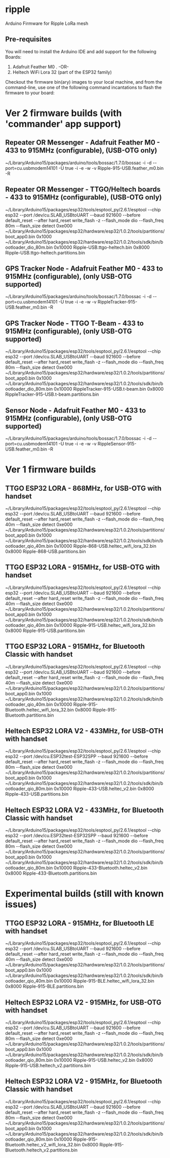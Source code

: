 # ripple
Arduino Firmware for Ripple LoRa mesh

## Pre-requisites

You will need to install the Arduino IDE and add support for the following Boards:
 1. Adafruit Feather M0 .   -OR-
 2. Heltech WiFi Lora 32 (part of the ESP32 family)
 
Checkout the firmware bin(ary) images to your local machine, and from the command-line, use one of the following command incantations to flash the firmware to your board:

# Ver 2 firmware builds (with 'commander' app support)

## Repeater OR Messenger - Adafruit Feather M0 - 433 to 915MHz (configurable),  (USB-OTG only)

~/Library/Arduino15/packages/arduino/tools/bossac/1.7.0/bossac -i -d --port=cu.usbmodem14101 -U true -i -e -w -v Ripple-915-USB.feather_m0.bin -R 

## Repeater OR Messenger - TTGO/Heltech boards - 433 to 915MHz (configurable),  (USB-OTG only)

~/Library/Arduino15/packages/esp32/tools/esptool_py/2.6.1/esptool --chip esp32 --port /dev/cu.SLAB_USBtoUART --baud 921600 --before default_reset --after hard_reset write_flash -z --flash_mode dio --flash_freq 80m --flash_size detect 0xe000 ~/Library/Arduino15/packages/esp32/hardware/esp32/1.0.2/tools/partitions/boot_app0.bin 0x1000 ~/Library/Arduino15/packages/esp32/hardware/esp32/1.0.2/tools/sdk/bin/bootloader_dio_80m.bin 0x10000 Ripple-USB.ttgo-heltech.bin 0x8000 Ripple-USB.ttgo-heltech.partitions.bin


## GPS Tracker Node - Adafruit Feather M0 - 433 to 915MHz (configurable),  (only USB-OTG supported)

~/Library/Arduino15/packages/arduino/tools/bossac/1.7.0/bossac -i -d --port=cu.usbmodem14101 -U true -i -e -w -v RippleTracker-915-USB.feather_m0.bin -R 

## GPS Tracker Node - TTGO T-Beam - 433 to 915MHz (configurable),  (only USB-OTG supported)

~/Library/Arduino15/packages/esp32/tools/esptool_py/2.6.1/esptool --chip esp32 --port /dev/cu.SLAB_USBtoUART --baud 921600 --before default_reset --after hard_reset write_flash -z --flash_mode dio --flash_freq 80m --flash_size detect 0xe000 ~/Library/Arduino15/packages/esp32/hardware/esp32/1.0.2/tools/partitions/boot_app0.bin 0x1000 ~/Library/Arduino15/packages/esp32/hardware/esp32/1.0.2/tools/sdk/bin/bootloader_dio_80m.bin 0x10000 RippleTracker-915-USB.t-beam.bin 0x8000 RippleTracker-915-USB.t-beam.partitions.bin

## Sensor Node - Adafruit Feather M0 - 433 to 915MHz (configurable),  (only USB-OTG supported)

~/Library/Arduino15/packages/arduino/tools/bossac/1.7.0/bossac -i -d --port=cu.usbmodem14101 -U true -i -e -w -v RippleSensor-915-USB.feather_m0.bin -R 


# Ver 1 firmware builds

## TTGO ESP32 LORA - 868MHz, for USB-OTG with handset

~/Library/Arduino15/packages/esp32/tools/esptool_py/2.6.1/esptool --chip esp32 --port /dev/cu.SLAB_USBtoUART --baud 921600 --before default_reset --after hard_reset write_flash -z --flash_mode dio --flash_freq 40m --flash_size detect 0xe000 ~/Library/Arduino15/packages/esp32/hardware/esp32/1.0.2/tools/partitions/boot_app0.bin 0x1000 ~/Library/Arduino15/packages/esp32/hardware/esp32/1.0.2/tools/sdk/bin/bootloader_qio_40m.bin 0x10000 Ripple-868-USB.heltec_wifi_lora_32.bin 0x8000 Ripple-868-USB.partitions.bin 


## TTGO ESP32 LORA - 915MHz, for USB-OTG with handset

~/Library/Arduino15/packages/esp32/tools/esptool_py/2.6.1/esptool --chip esp32 --port /dev/cu.SLAB_USBtoUART --baud 921600 --before default_reset --after hard_reset write_flash -z --flash_mode dio --flash_freq 40m --flash_size detect 0xe000 ~/Library/Arduino15/packages/esp32/hardware/esp32/1.0.2/tools/partitions/boot_app0.bin 0x1000 ~/Library/Arduino15/packages/esp32/hardware/esp32/1.0.2/tools/sdk/bin/bootloader_qio_40m.bin 0x10000 Ripple-915-USB.heltec_wifi_lora_32.bin 0x8000 Ripple-915-USB.partitions.bin 


## TTGO ESP32 LORA - 915MHz, for Bluetooth Classic with handset

~/Library/Arduino15/packages/esp32/tools/esptool_py/2.6.1/esptool --chip esp32 --port /dev/cu.SLAB_USBtoUART --baud 921600 --before default_reset --after hard_reset write_flash -z --flash_mode dio --flash_freq 40m --flash_size detect 0xe000 ~/Library/Arduino15/packages/esp32/hardware/esp32/1.0.2/tools/partitions/boot_app0.bin 0x1000 ~/Library/Arduino15/packages/esp32/hardware/esp32/1.0.2/tools/sdk/bin/bootloader_qio_40m.bin 0x10000 Ripple-915-Bluetooth.heltec_wifi_lora_32.bin 0x8000 Ripple-915-Bluetooth.partitions.bin 


## Heltech ESP32 LORA V2 - 433MHz, for USB-OTH with handset

~/Library/Arduino15/packages/esp32/tools/esptool_py/2.6.1/esptool --chip esp32 --port /dev/cu.ESP32test-ESP32SPP --baud 921600 --before default_reset --after hard_reset write_flash -z --flash_mode dio --flash_freq 80m --flash_size detect 0xe000 ~/Library/Arduino15/packages/esp32/hardware/esp32/1.0.2/tools/partitions/boot_app0.bin 0x1000 ~/Library/Arduino15/packages/esp32/hardware/esp32/1.0.2/tools/sdk/bin/bootloader_qio_80m.bin 0x10000 Ripple-433-USB.heltec_v2.bin 0x8000 Ripple-433-USB.partitions.bin 

## Heltech ESP32 LORA V2 - 433MHz, for Bluetooth Classic with handset

~/Library/Arduino15/packages/esp32/tools/esptool_py/2.6.1/esptool --chip esp32 --port /dev/cu.ESP32test-ESP32SPP --baud 921600 --before default_reset --after hard_reset write_flash -z --flash_mode dio --flash_freq 80m --flash_size detect 0xe000 ~/Library/Arduino15/packages/esp32/hardware/esp32/1.0.2/tools/partitions/boot_app0.bin 0x1000 ~/Library/Arduino15/packages/esp32/hardware/esp32/1.0.2/tools/sdk/bin/bootloader_qio_80m.bin 0x10000 Ripple-433-Bluetooth.heltec_v2.bin 0x8000 Ripple-433-Bluetooth.partitions.bin 


# Experimental builds (still with known issues)

## TTGO ESP32 LORA - 915MHz, for Bluetooth LE with handset

~/Library/Arduino15/packages/esp32/tools/esptool_py/2.6.1/esptool --chip esp32 --port /dev/cu.SLAB_USBtoUART --baud 921600 --before default_reset --after hard_reset write_flash -z --flash_mode dio --flash_freq 40m --flash_size detect 0xe000 ~/Library/Arduino15/packages/esp32/hardware/esp32/1.0.2/tools/partitions/boot_app0.bin 0x1000 ~/Library/Arduino15/packages/esp32/hardware/esp32/1.0.2/tools/sdk/bin/bootloader_qio_40m.bin 0x10000 Ripple-915-BLE.heltec_wifi_lora_32.bin 0x8000 Ripple-915-BLE.partitions.bin 

## Heltech ESP32 LORA V2 - 915MHz, for USB-OTG with handset

~/Library/Arduino15/packages/esp32/tools/esptool_py/2.6.1/esptool --chip esp32 --port /dev/cu.SLAB_USBtoUART --baud 921600 --before default_reset --after hard_reset write_flash -z --flash_mode dio --flash_freq 80m --flash_size detect 0xe000 ~/Library/Arduino15/packages/esp32/hardware/esp32/1.0.2/tools/partitions/boot_app0.bin 0x1000 ~/Library/Arduino15/packages/esp32/hardware/esp32/1.0.2/tools/sdk/bin/bootloader_qio_80m.bin 0x10000 Ripple-915-USB.heltec_v2.bin 0x8000 Ripple-915-USB.heltech_v2.partitions.bin 

## Heltech ESP32 LORA V2 - 915MHz, for Bluetooth Classic with handset

~/Library/Arduino15/packages/esp32/tools/esptool_py/2.6.1/esptool --chip esp32 --port /dev/cu.SLAB_USBtoUART --baud 921600 --before default_reset --after hard_reset write_flash -z --flash_mode dio --flash_freq 80m --flash_size detect 0xe000 ~/Library/Arduino15/packages/esp32/hardware/esp32/1.0.2/tools/partitions/boot_app0.bin 0x1000 ~/Library/Arduino15/packages/esp32/hardware/esp32/1.0.2/tools/sdk/bin/bootloader_qio_80m.bin 0x10000 Ripple-915-Bluetooth.heltec_v2_wifi_lora_32.bin 0x8000 Ripple-915-Bluetooth.heltech_v2.partitions.bin 

